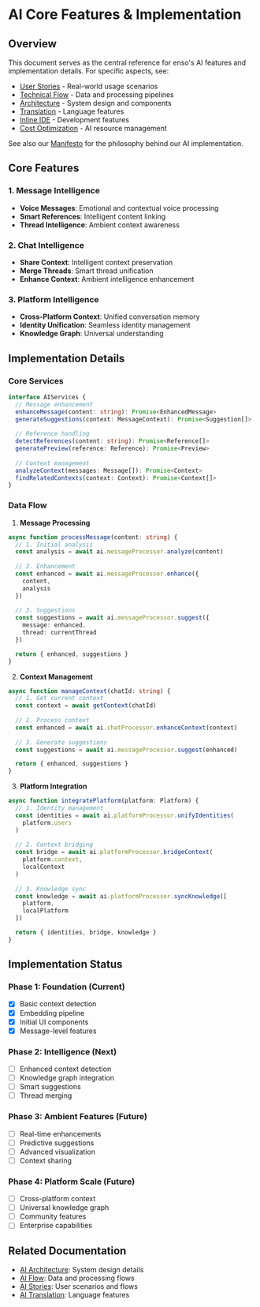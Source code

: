 # AI Core Features & Implementation

## Overview

This document serves as the central reference for enso's AI features and implementation details. For specific aspects, see:

- [User Stories](../features/ai_stories.md) - Real-world usage scenarios
- [Technical Flow](../architecture/ai_flow.md) - Data and processing pipelines
- [Architecture](../architecture/ai_architecture.md) - System design and components
- [Translation](../features/ai_translation.md) - Language features
- [Inline IDE](../features/inline_ide.md) - Development features
- [Cost Optimization](../operations/cost_optimization.md) - AI resource management

See also our [Manifesto](../vision/manifesto.md) for the philosophy behind our AI implementation.

## Core Features

### 1. Message Intelligence
- **Voice Messages**: Emotional and contextual voice processing
- **Smart References**: Intelligent content linking
- **Thread Intelligence**: Ambient context awareness

### 2. Chat Intelligence
- **Share Context**: Intelligent context preservation
- **Merge Threads**: Smart thread unification
- **Enhance Context**: Ambient intelligence enhancement

### 3. Platform Intelligence
- **Cross-Platform Context**: Unified conversation memory
- **Identity Unification**: Seamless identity management
- **Knowledge Graph**: Universal understanding

## Implementation Details

### Core Services

```typescript
interface AIServices {
  // Message enhancement
  enhanceMessage(content: string): Promise<EnhancedMessage>
  generateSuggestions(context: MessageContext): Promise<Suggestion[]>
  
  // Reference handling
  detectReferences(content: string): Promise<Reference[]>
  generatePreview(reference: Reference): Promise<Preview>
  
  // Context management
  analyzeContext(messages: Message[]): Promise<Context>
  findRelatedContexts(context: Context): Promise<Context[]>
}
```

### Data Flow

1. **Message Processing**
```typescript
async function processMessage(content: string) {
  // 1. Initial analysis
  const analysis = await ai.messageProcessor.analyze(content)
  
  // 2. Enhancement
  const enhanced = await ai.messageProcessor.enhance({
    content,
    analysis
  })
  
  // 3. Suggestions
  const suggestions = await ai.messageProcessor.suggest({
    message: enhanced,
    thread: currentThread
  })

  return { enhanced, suggestions }
}
```

2. **Context Management**
```typescript
async function manageContext(chatId: string) {
  // 1. Get current context
  const context = await getContext(chatId)
  
  // 2. Process context
  const enhanced = await ai.chatProcessor.enhanceContext(context)
  
  // 3. Generate suggestions
  const suggestions = await ai.messageProcessor.suggest(enhanced)

  return { enhanced, suggestions }
}
```

3. **Platform Integration**
```typescript
async function integratePlatform(platform: Platform) {
  // 1. Identity management
  const identities = await ai.platformProcessor.unifyIdentities(
    platform.users
  )
  
  // 2. Context bridging
  const bridge = await ai.platformProcessor.bridgeContext(
    platform.context,
    localContext
  )
  
  // 3. Knowledge sync
  const knowledge = await ai.platformProcessor.syncKnowledge([
    platform,
    localPlatform
  ])

  return { identities, bridge, knowledge }
}
```

## Implementation Status

### Phase 1: Foundation (Current)
- [x] Basic context detection
- [x] Embedding pipeline
- [x] Initial UI components
- [x] Message-level features

### Phase 2: Intelligence (Next)
- [ ] Enhanced context detection
- [ ] Knowledge graph integration
- [ ] Smart suggestions
- [ ] Thread merging

### Phase 3: Ambient Features (Future)
- [ ] Real-time enhancements
- [ ] Predictive suggestions
- [ ] Advanced visualization
- [ ] Context sharing

### Phase 4: Platform Scale (Future)
- [ ] Cross-platform context
- [ ] Universal knowledge graph
- [ ] Community features
- [ ] Enterprise capabilities

## Related Documentation
- [AI Architecture](../architecture/ai_architecture.md): System design details
- [AI Flow](../architecture/ai_flow.md): Data and processing flows
- [AI Stories](../features/ai_stories.md): User scenarios and flows
- [AI Translation](../features/ai_translation.md): Language features
